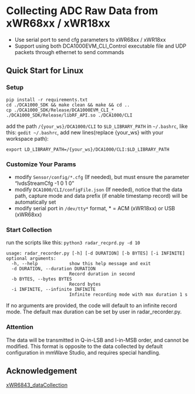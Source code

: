 # Collecting ADC Raw Data from xWR68xx / xWR18xx

  - Use serial port to send cfg parameters to xWR68xx / xWR18xx
  - Support using both DCA1000EVM_CLI_Control executable file and UDP packets through ethernet to send commands

## Quick Start for Linux

### Setup

```
pip install -r requirements.txt
cd ./DCA1000_SDK && make clean && make && cd ..
cp ./DCA1000_SDK/Release/DCA1000EVM_CLI_* ./DCA1000_SDK/Release/libRF_API.so ./DCA1000/CLI
```
add the path ```/{your_ws}/DCA1000/CLI``` to ```$LD_LIBRARY_PATH``` in ```~/.bashrc```, like this:
 ```gedit ~/.bashrc```, add new lines(replace {your_ws} with your workspace path):

```
export LD_LIBRARY_PATH=/{your_ws}/DCA1000/CLI:$LD_LIBRARY_PATH
```

### Customize Your Params

- modify ```Sensor/config/*.cfg``` (If needed), but must ensure the parameter “lvdsStreamCfg -1 0 1 0”
- modify ```DCA1000/CLI/configFile.json``` (If needed), notice that the data path, capture mode and data prefix (if enable timestamp record) will be automatically set
- modify serial port in ```/dev/tty*``` format, * = ACM (xWR18xx) or USB (xWR68xx) 

### Start Collection

run the scripts like this: ```python3 radar_recprd.py -d 10```

```
usage: radar_recorder.py [-h] [-d DURATION] [-b BYTES] [-i INFINITE]
optional arguments:
  -h, --help            show this help message and exit
  -d DURATION, --duration DURATION
                        Record duration in second
  -b BYTES, --bytes BYTES
                        Record bytes
  -i INFINITE, --infinite INFINITE
                        Infinite recording mode with max duration 1 s
```
If no arguments are provided, the code will default to an infinite record mode. The default max duration can be set by user in radar_recorder.py.

### Attention

The data will be transmitted in Q-in-LSB and I-in-MSB order, and cannot be modified. This format is opposite to the data collected by default configuration in mmWave Studio, and requires special handling.

## Acknowledgement

[xWR6843_dataCollection](https://github.com/fanl0228/xWR6843_dataCollection)
